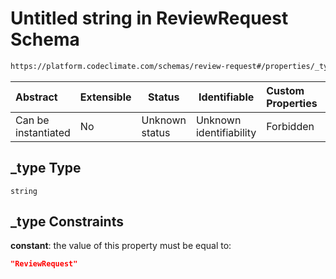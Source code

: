 # Untitled string in ReviewRequest Schema

```txt
https://platform.codeclimate.com/schemas/review-request#/properties/_type
```




| Abstract            | Extensible | Status         | Identifiable            | Custom Properties | Additional Properties | Access Restrictions | Defined In                                                                                    |
| :------------------ | ---------- | -------------- | ----------------------- | :---------------- | --------------------- | ------------------- | --------------------------------------------------------------------------------------------- |
| Can be instantiated | No         | Unknown status | Unknown identifiability | Forbidden         | Allowed               | none                | [ReviewRequest.schema.json\*](../../schemas/ReviewRequest.schema.json "open original schema") |

## \_type Type

`string`

## \_type Constraints

**constant**: the value of this property must be equal to:

```json
"ReviewRequest"
```
